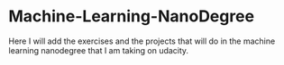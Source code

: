 # Machine-Learning-NanoDegree
Here I will add the exercises and the projects that will do in the machine learning nanodegree that I am taking on udacity.
